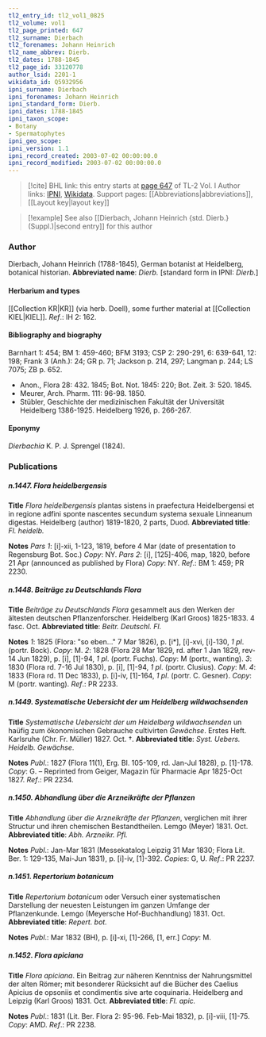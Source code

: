 ```yaml
---
tl2_entry_id: tl2_vol1_0825
tl2_volume: vol1
tl2_page_printed: 647
tl2_surname: Dierbach
tl2_forenames: Johann Heinrich
tl2_name_abbrev: Dierb.
tl2_dates: 1788-1845
tl2_page_id: 33120778
author_lsid: 2201-1
wikidata_id: Q5932956
ipni_surname: Dierbach
ipni_forenames: Johann Heinrich
ipni_standard_form: Dierb.
ipni_dates: 1788-1845
ipni_taxon_scope: 
- Botany
- Spermatophytes
ipni_geo_scope: 
ipni_version: 1.1
ipni_record_created: 2003-07-02 00:00:00.0
ipni_record_modified: 2003-07-02 00:00:00.0
---
```


> [!cite] BHL link: this entry starts at [page 647](https://www.biodiversitylibrary.org/page/33120778) of TL-2 Vol. I
> Author links: [IPNI](https://www.ipni.org/a/2201-1), [Wikidata](https://www.wikidata.org/wiki/Q5932956). Support pages: [[Abbreviations|abbreviations]], [[Layout key|layout key]]

> [!example] See also [[Dierbach, Johann Heinrich {std. Dierb.} (Suppl.)|second entry]] for this author

### Author

Dierbach, Johann Heinrich (1788-1845), German botanist at Heidelberg, botanical historian. 
**Abbreviated name**: *Dierb.* \[standard form in IPNI: *Dierb.*\]

#### Herbarium and types

[[Collection KR|KR]] (via herb. Doell), some further material at [[Collection KIEL|KIEL]].
*Ref*.: IH 2: 162.

#### Bibliography and biography

Barnhart 1: 454; BM 1: 459-460; BFM 3193; CSP 2: 290-291, 6: 639-641, 12: 198; Frank 3 (Anh.): 24; GR p. 71; Jackson p. 214, 297; Langman p. 244; LS 7075; ZB p. 652.
- Anon., Flora 28: 432. 1845; Bot. Not. 1845: 220; Bot. Zeit. 3: 520. 1845.
- Meurer, Arch. Pharm. 111: 96-98. 1850.
- Stübler, Geschichte der medizinischen Fakultät der Universität Heidelberg 1386-1925. Heidelberg 1926, p. 266-267.

#### Eponymy

*Dierbachia* K. P. J. Sprengel (1824).

### Publications

##### n.1447. Flora heidelbergensis

**Title**
*Flora heidelbergensis* plantas sistens in praefectura Heidelbergensi et in regione adfini sponte nascentes secundum systema sexuale Linneanum digestas. Heidelberg (author) 1819-1820, 2 parts, Duod.
**Abbreviated title**: *Fl. heidelb.*

**Notes**
*Pars 1*: \[i\]-xii, 1-123, 1819, before 4 Mar (date of presentation to Regensburg Bot. Soc.) *Copy*: NY.
*Pars 2*: \[i\], \[125\]-406, map, 1820, before 21 Apr (announced as published by Flora) *Copy*: NY.
*Ref*.: BM 1: 459; PR 2230.

##### n.1448. Beiträge zu Deutschlands Flora

**Title**
*Beiträge zu Deutschlands Flora* gesammelt aus den Werken der ältesten deutschen Pflanzenforscher. Heidelberg (Karl Groos) 1825-1833. 4 fasc. Oct.
**Abbreviated title**: *Beitr. Deutschl. Fl.*

**Notes**
*1*: 1825 (Flora: "so eben..." 7 Mar 1826), p. \[i\*\], \[i\]-xvi, \[i\]-130, *1 pl*.(portr. Bock).
*Copy*: M.
*2*: 1828 (Flora 28 Mar 1829, rd. after 1 Jan 1829, rev- 14 Jun 1829), p. \[i\], \[1\]-94, *1 pl*. (portr. Fuchs). *Copy*: M (portr., wanting).
*3*: 1830 (Flora rd. 7-16 Jul 1830), p. \[i\], \[1\]-94, *1 pl*. (portr. Clusius). *Copy*: M.
*4*: 1833 (Flora rd. 11 Dec 1833), p. \[i\]-iv, \[1\]-164, *1 pl*. (portr. C. Gesner). *Copy*: M (portr. wanting).
*Ref*.: PR 2233.

##### n.1449. Systematische Uebersicht der um Heidelberg wildwachsenden

**Title**
*Systematische Uebersicht der um Heidelberg wildwachsenden* un haüfig zum ökonomischen Gebrauche cultivirten *Gewächse*. Erstes Heft. Karlsruhe (Chr. Fr. Müller) 1827. Oct. †.
**Abbreviated title**: *Syst. Uebers. Heidelb. Gewächse*.

**Notes**
*Publ*.: 1827 (Flora 11(1), Erg. Bl. 105-109, rd. Jan-Jul 1828), p. \[1\]-178. *Copy*: G. – Reprinted from Geiger, Magazin für Pharmacie Apr 1825-Oct 1827.
*Ref*.: PR 2234.

##### n.1450. Abhandlung über die Arzneikräfte der Pflanzen

**Title**
*Abhandlung über die Arzneikräfte der Pflanzen*, verglichen mit ihrer Structur und ihren chemischen Bestandtheilen. Lemgo (Meyer) 1831. Oct.
**Abbreviated title**: *Abh. Arzneikr. Pfl.*

**Notes**
*Publ*.: Jan-Mar 1831 (Messekatalog Leipzig 31 Mar 1830; Flora Lit. Ber. 1: 129-135, Mai-Jun 1831), p. \[i\]-iv, \[1\]-392. *Copies*: G, U.
*Ref*.: PR 2237.

##### n.1451. Repertorium botanicum

**Title**
*Repertorium botanicum* oder Versuch einer systematischen Darstellung der neuesten Leistungen im ganzen Umfange der Pflanzenkunde. Lemgo (Meyersche Hof-Buchhandlung) 1831. Oct.
**Abbreviated title**: *Repert. bot.*

**Notes**
*Publ*.: Mar 1832 (BH), p. \[i\]-xi, \[1\]-266, \[1, err.\] *Copy*: M.

##### n.1452. Flora apiciana

**Title**
*Flora apiciana*. Ein Beitrag zur näheren Kenntniss der Nahrungsmittel der alten Römer; mit besonderer Rücksicht auf die Bücher des Caelius Apicius de opsoniis et condimentis sive arte coquinaria. Heidelberg and Leipzig (Karl Groos) 1831. Oct.
**Abbreviated title**: *Fl. apic.*

**Notes**
*Publ*.: 1831 (Lit. Ber. Flora 2: 95-96. Feb-Mai 1832), p. \[i\]-viii, \[1\]-75. *Copy*: AMD.
*Ref*.: PR 2238.

